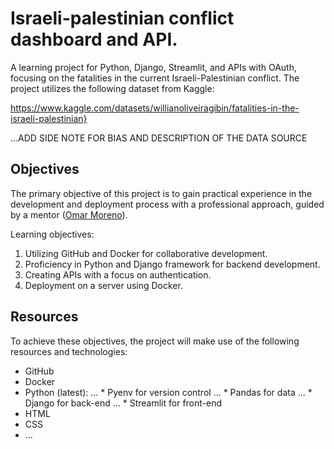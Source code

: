 # Israeli-palestinian conflict dashboard and API.
A learning project for Python, Django, Streamlit, and APIs with OAuth, focusing on the fatalities in the current Israeli-Palestinian conflict. The project utilizes the following dataset from Kaggle:

https://www.kaggle.com/datasets/willianoliveiragibin/fatalities-in-the-israeli-palestinian}

...ADD SIDE NOTE FOR BIAS AND DESCRIPTION OF THE DATA SOURCE

## Objectives
The primary objective of this project is to gain practical experience in the development and deployment process with a professional approach, guided by a mentor ([Omar Moreno](https://www.linkedin.com/in/omar-eduardo/)). 

Learning objectives:
1. Utilizing GitHub and Docker for collaborative development.
2. Proficiency in Python and Django framework for backend development.
3. Creating APIs with a focus on authentication.
4. Deployment on a server using Docker.

## Resources
To achieve these objectives, the project will make use of the following resources and technologies:

* GitHub
* Docker
* Python (latest):
... * Pyenv for version control
... * Pandas for data
... * Django for back-end
... * Streamlit for front-end
* HTML
* CSS
* ...
